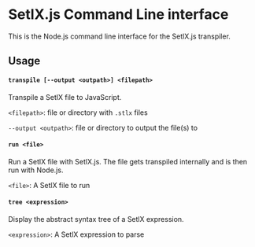 # SetlX.js Command Line interface

This is the Node.js command line interface for the SetlX.js transpiler.

## Usage

#### `transpile [--output <outpath>] <filepath>`

Transpile a SetlX file to JavaScript.

`<filepath>`: file or directory with `.stlx` files

`--output <outpath>`: file or directory to output the file(s) to

#### `run <file>`

Run a SetlX file with SetlX.js. The file gets transpiled internally and is then run with Node.js.

`<file>`: A SetlX file to run

#### `tree <expression>`

Display the abstract syntax tree of a SetlX expression.

`<expression>`: A SetlX expression to parse

